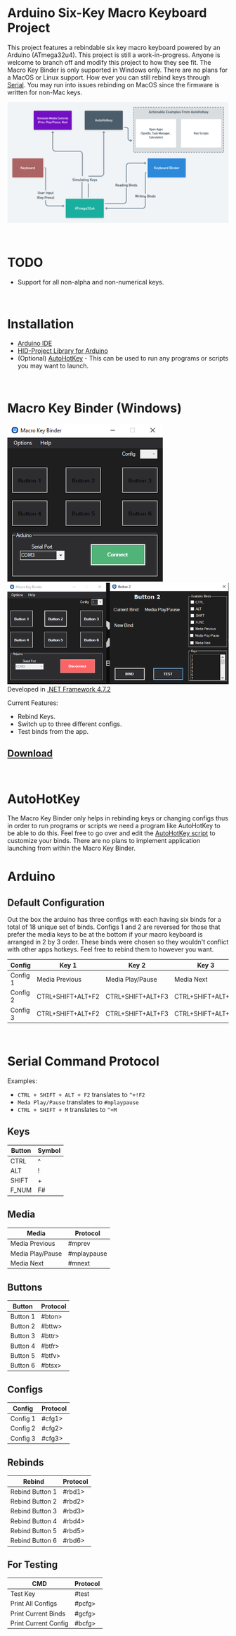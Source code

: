 # Arduino Six-Key Macro Keyboard Project

This project features a rebindable six key macro keyboard powered by an Arduino (ATmega32u4). This project is still a work-in-progress. Anyone is welcome to branch off and modify this project to how they see fit. The Macro Key Binder is only supported in Windows only. There are no plans for a MacOS or Linux support. How ever you can still rebind keys through [Serial](#Serial-Command-Protocol). You may run into issues rebinding on MacOS since the firmware is written for non-Mac keys.

![Flowchart](images/flowchart.png)

<br />

# TODO
- Support for all non-alpha and non-numerical keys.

<br />

# Installation
* [Arduino IDE](https://www.arduino.cc/en/software)
* [HID-Project Library for Arduino](https://github.com/NicoHood/HID)
* (Optional) [AutoHotKey](https://www.autohotkey.com/) - This can be used to run any programs or scripts you may want to launch.

<br />

# Macro Key Binder (Windows)
![main](images/main.png)
![binder](images/binder.png)
Developed in [.NET Framework 4.7.2](https://dotnet.microsoft.com/download/dotnet-framework/net472)

Current Features:
* Rebind Keys.
* Switch up to three different configs.
* Test binds from the app.

## [Download](https://github.com/Mesmaroth/Arduino-MacroKeyboard/releases)

<br />

# AutoHotKey
The Macro Key Binder only helps in rebinding keys or changing configs thus in order to run programs or scripts we need a program like AutoHotKey to be able to do this. Feel free to go over and edit the [AutoHotKey script](https://github.com/Mesmaroth/Arduino-MacroKeyboard/tree/main/Scripts) to customize your binds. There are no plans to implement application launching from within the Macro Key Binder.

# Arduino
## Default Configuration
Out the box the arduino has three configs with each having six binds for a total of 18 unique set of binds. Configs 1 and 2 are reversed for those that prefer the media keys to be at the bottom if your macro keyboard is arranged in 2 by 3 order. These binds were chosen so they wouldn't conflict with other apps hotkeys. Feel free to rebind them to however you want.

| Config   | Key 1 | Key 2 | Key 3 | Key 4 | Key 5 | Key 6 |
| ------   | ----- | ----- | ----- | ----- | ----- | ----- |
| Config 1 | Media Previous | Media Play/Pause | Media Next | CTRL+SHIFT+ALT+F5 | CTRL+SHIFT+ALT+F6 | CTRL+SHIFT+ALT+F7
| Config 2 | CTRL+SHIFT+ALT+F2 | CTRL+SHIFT+ALT+F3 | CTRL+SHIFT+ALT+F4 | Media Previous | Media Play/Pause | Media Next
| Config 3 | CTRL+SHIFT+ALT+F2 | CTRL+SHIFT+ALT+F3 | CTRL+SHIFT+ALT+F4 | CTRL+SHIFT+ALT+F5 | CTRL+SHIFT+ALT+F6 | CTRL+SHIFT+ALT+F7

<br />

# Serial Command Protocol
Examples: 
- `CTRL + SHIFT + ALT + F2` translates to `^+!F2`
- `Meda Play/Pause` translates to `#mplaypause`
- `CTRL + SHIFT + M` translates to `^+M`

## Keys
| Button | Symbol |
| ------ | -----  |
| CTRL 	 | ^	  |
| ALT 	 | ! 	  |
| SHIFT  | + 	  |
| F_NUM  | F#	  |

## Media
| Media | Protocol |
| ------ | -----  |
| Media Previous   | #mprev	  |
| Media Play/Pause | #mplaypause   |
| Media Next       | #mnext   |


## Buttons
| Button | Protocol |
| ------ | -------- |
| Button 1 | #bton> |
| Button 2 | #bttw> |
| Button 3 | #bttr> |
| Button 4 | #btfr> |
| Button 5 | #btfv> |
| Button 6 | #btsx> |


## Configs
| Config  | Protocol |
| ------   | -------- |
| Config 1 | #cfg1>    |
| Config 2 | #cfg2>    |
| Config 3 | #cfg3>    |


## Rebinds
| Rebind  | Protocol |
| ------ | -------- |
| Rebind Button 1 | #rbd1> |
| Rebind Button 2 | #rbd2> |
| Rebind Button 3 | #rbd3> |
| Rebind Button 4 | #rbd4> |
| Rebind Button 5 | #rbd5> |
| Rebind Button 6 | #rbd6> |


## For Testing
| CMD  | Protocol |
| ------ | -------- |
| Test Key | #test |
| Print All Configs | #pcfg> |
| Print Current Binds | #gcfg> |
| Print Current Config | #bcfg> |

